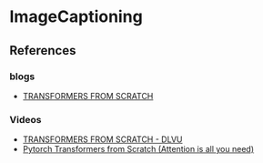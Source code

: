 # ImageCaptioning


## References
### blogs
* [TRANSFORMERS FROM SCRATCH](https://peterbloem.nl/blog/transformers)

### Videos
* [TRANSFORMERS FROM SCRATCH - DLVU](https://youtube.com/playlist?list=PLIXJ-Sacf8u60G1TwcznBmK6rEL3gmZmV)
* [Pytorch Transformers from Scratch (Attention is all you need)](https://youtu.be/U0s0f995w14)
